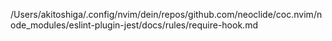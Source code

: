 /Users/akitoshiga/.config/nvim/dein/repos/github.com/neoclide/coc.nvim/node_modules/eslint-plugin-jest/docs/rules/require-hook.md